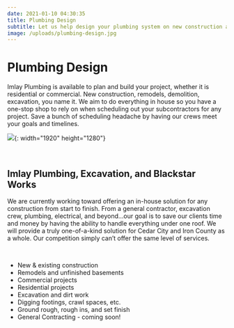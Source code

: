 ```yaml
---
date: 2021-01-10 04:30:35
title: Plumbing Design
subtitle: Let us help design your plumbing system on new construction and remodels.
image: /uploads/plumbing-design.jpg
---
```


# Plumbing Design

Imlay Plumbing is available to plan and build your project, whether it is residential or commercial. New construction, remodels, demolition, excavation, you name it. We aim to do everything in house so you have a one-stop shop to rely on when scheduling out your subcontractors for any project. Save a bunch of scheduling headache by having our crews meet your goals and timelines.

![](/uploads/plumbing-design-1.jpg){: width="1920" height="1280"}

&nbsp;

## Imlay Plumbing, Excavation, and Blackstar Works

We are currently working toward offering an in-house solution for any construction from start to finish. From a general contractor, excavation crew, plumbing, electrical, and beyond…our goal is to save our clients time and money by having the ability to handle everything under one roof. We will provide a truly one-of-a-kind solution for Cedar City and Iron County as a whole. Our competition simply can’t offer the same level of services.

&nbsp;

* New & existing construction
* Remodels and unfinished basements
* Commercial projects
* Residential projects
* Excavation and dirt work
* Digging footings, crawl spaces, etc.
* Ground rough, rough ins, and set finish
* General Contracting - coming soon\!
